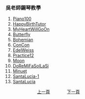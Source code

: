 ﻿---
---
<h3>吳老師鋼琴教學</h3>

1. [Piano100](./Practice03.md)
2. [HappyBirthTutor](./Practice04.md)
1. [MyHeartWillGoOn](./Practice05.md)
1. [Butterfly](./Practice06.md)
1. [Bohemian](./Practice07.md)
1. [ConCon](./Practice12.md)
1. [EdelWeiss](./Practice13.md)
1. [Practice12](./Practice14.md)
1. [Moon](./Practice17.md)
1. [DoReMiFaSolLaSi](./Practice18.md)
1. [Minuet](./Practice18.md)
1. [SantaLucia-1](./Practice18.md)
1. [SantaLucia](./Practice18.md)


&nbsp;&nbsp;&nbsp;&nbsp;&nbsp;&nbsp;&nbsp;&nbsp;&nbsp;&nbsp;&nbsp;&nbsp;
&nbsp;&nbsp;&nbsp;&nbsp;&nbsp;&nbsp;&nbsp;&nbsp;&nbsp;&nbsp;&nbsp;&nbsp;
[上一頁](about)
&nbsp;&nbsp;&nbsp;&nbsp;&nbsp;&nbsp;&nbsp;&nbsp;&nbsp;&nbsp;&nbsp;&nbsp;
[下一頁](Practice03)











